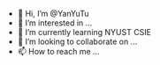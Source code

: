 - 👋 Hi, I’m @YanYuTu
- 👀 I’m interested in ...
- 🌱 I’m currently learning NYUST CSIE
- 💞️ I’m looking to collaborate on ...
- 📫 How to reach me ...

<!---
YanYuTu/YanYuTu is a ✨ special ✨ repository because its `README.md` (this file) appears on your GitHub profile.
You can click the Preview link to take a look at your changes.
--->
